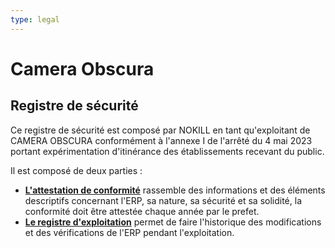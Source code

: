 ```yaml
---
type: legal
---
```


# Camera Obscura

## Registre de sécurité

Ce registre de sécurité est composé par NOKILL en tant qu'exploitant de CAMERA OBSCURA conformément à l'annexe I de l'arrêté du 4 mai 2023 portant expérimentation d'itinérance des établissements recevant du public. 

Il est composé de deux parties :

- [**L'attestation de conformité**](contenu-attestation-conformite.md) rassemble des informations et des éléments descriptifs concernant l'ERP, sa nature, sa sécurité et sa solidité, la conformité doit être attestée chaque année par le prefet.
- [**Le registre d'exploitation**](contenu-registre-exploitation.md) permet de faire l'historique des modifications et des vérifications de l'ERP pendant l'exploitation.

